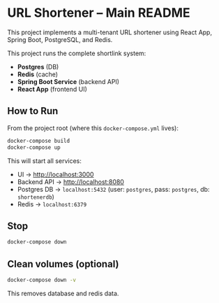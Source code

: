# URL Shortener – Main README

This project implements a multi-tenant URL shortener using React App, Spring Boot, PostgreSQL, and Redis.

This project runs the complete shortlink system:
- **Postgres** (DB)
- **Redis** (cache)
- **Spring Boot Service** (backend API)
- **React App** (frontend UI)

## How to Run

From the project root (where this `docker-compose.yml` lives):

```sh
docker-compose build
docker-compose up
```

This will start all services:
- UI → [http://localhost:3000](http://localhost:3000)  
- Backend API → [http://localhost:8080](http://localhost:8080)  
- Postgres DB → `localhost:5432` (user: `postgres`, pass: `postgres`, db: `shortenerdb`)  
- Redis → `localhost:6379`

## Stop

```sh
docker-compose down
```

## Clean volumes (optional)

```sh
docker-compose down -v
```

This removes database and redis data.
